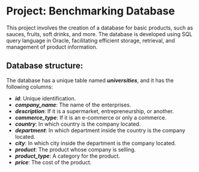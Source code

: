 # Project: Benchmarking Database
This project involves the creation of a database for basic products, such as sauces, fruits, soft drinks, and more. The database is developed using SQL query language in Oracle, facilitating efficient storage, retrieval, and management of product information.
## Database structure:
The database has a unique table named ***universities***, and it has the following columns:

- ***id***: Unique identification.
- ***company_name***: The name of the enterprises.
- ***description***: If it is a supermarket, entrepreneurship, or another.
- ***commerce_type***: If it is an e-commerce or only a commerce.
- ***country***: In which country is the company located.
- ***department***: In which department inside the country is the company located.
- ***city***: In which city inside the department is the company located.
- ***product***: The product whose company is selling.
- ***product_type***: A category for the product.
- ***price***: The cost of the product.
